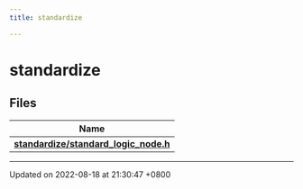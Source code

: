 ```yaml
---
title: standardize

---
```


# standardize



## Files

| Name           |
| -------------- |
| **[standardize/standard_logic_node.h](standard__logic__node_8h.md#file-standard-logic-node.h)**  |






-------------------------------

Updated on 2022-08-18 at 21:30:47 +0800
